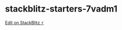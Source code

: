 # stackblitz-starters-7vadm1

[Edit on StackBlitz ⚡️](https://stackblitz.com/edit/stackblitz-starters-7vadm1)